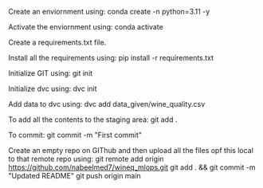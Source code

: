 Create an enviornment using:
        conda create -n <env-name> python=3.11 -y

Activate the enviornment using:
        conda activate <env-name>

Create a requirements.txt file.

Install all the requirements using:
        pip install -r requirements.txt

Initialize GIT using:
        git init

Initialize dvc using:
        dvc init

Add data to dvc using:
        dvc add data_given/wine_quality.csv

To add all the contents to the staging area:
        git add .

To commit:
        git commit -m "First commit"

Create an empty repo on GIThub and then upload all the files opf this local to that remote repo using:
        git remote add origin https://github.com/nabeelmed7/wineq_mlops.git
        git add . && git commit -m "Updated README"
        git push origin main
 